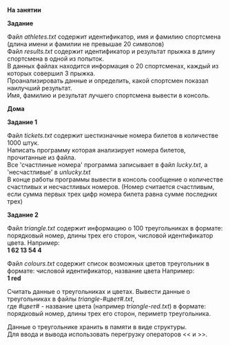 __На занятии__<br>

__Задание__<br>

Файл *athletes.txt* содержит идентификатор, имя и фамилию спортсмена (длина имени и фамилии не превышае 20 символов)<br>
Файл *results.txt* содержит идентификатор и результат прыжка в длину спортсмена в одной из попыток.<br>
В данных файлах находится информация о 20 спортсменах, каждый из которых совершил 3 прыжка.<br>
Проанализировать данные и определить, какой спортсмен показал наилучший результат.<br>
Имя, фамилию и результат лучшего спортсмена вывести в консоль.

__Дома__<br>

__Задание 1__<br>

Файл *tickets.txt* содержит шестизначные номера билетов в количестве 1000 штук.<br>
Написать программу которая анализирует номера билетов, прочитанные из файла.<br>
Все 'счастлиные номера' программа записывает в файл *lucky.txt*, а 'несчастливые' в *unlucky.txt*<br>
В конце работы программы вывести в консоль сообщение о количестве счастливых и несчастливых номеров.
(Номер считается счастливым, если сумма первых трех цифр номера билета равна сумме последних трех)

__Задание 2__<br>

Файл *triangle.txt* содержит информацию о 100 треугольниках в формате:
порядковый номер, длины трех его сторон, числовой идентификатор цвета.
Например:<br>
__1 62 13 54 4__<br>

Файл *colours.txt* содержит список возможных цветов треугольник в формате:
числовой идентификатор, название цвета
Например:<br>
__1 red__<br>

Считать данные о треугольниках и цветах.
Вывести данные о треугольниках в файлы *triangle-#цвет#.txt*,<br>
где *#цвет#* - название цвета (например *triangle-red.txt*) в формате:<br>
порядковый номер, длины трех его сторон, периметр треугольника.<br>

Данные о треугольнике хранить в памяти в виде структуры.<br>
Для ввода и вывода использовать перегрузку операторов << и >>.
